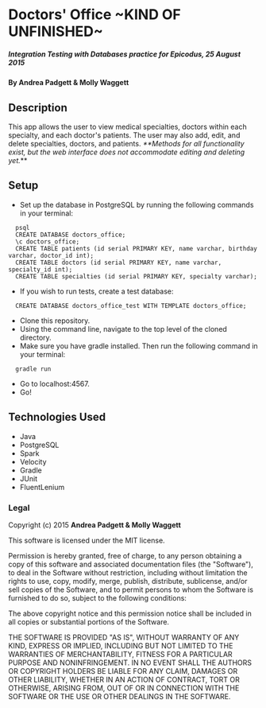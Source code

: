 # Doctors' Office ~KIND OF UNFINISHED~

##### _Integration Testing with Databases practice for Epicodus, 25 August 2015_

#### By **Andrea Padgett & Molly Waggett**

## Description

This app allows the user to view medical specialties, doctors within each specialty, and each doctor's patients. The user may also add, edit, and delete specialties, doctors, and patients. _**Methods for all functionality exist, but the web interface does not accommodate editing and deleting yet._**

## Setup

* Set up the database in PostgreSQL by running the following commands in your terminal:
```
  psql
  CREATE DATABASE doctors_office;
  \c doctors_office;
  CREATE TABLE patients (id serial PRIMARY KEY, name varchar, birthday varchar, doctor_id int);
  CREATE TABLE doctors (id serial PRIMARY KEY, name varchar, specialty_id int);
  CREATE TABLE specialties (id serial PRIMARY KEY, specialty varchar);
```
* If you wish to run tests, create a test database:
```
  CREATE DATABASE doctors_office_test WITH TEMPLATE doctors_office;
```
* Clone this repository.
* Using the command line, navigate to the top level of the cloned directory.
* Make sure you have gradle installed. Then run the following command in your terminal:
```
  gradle run
```
* Go to localhost:4567.
* Go!

## Technologies Used

* Java
* PostgreSQL
* Spark
* Velocity
* Gradle
* JUnit
* FluentLenium

### Legal

Copyright (c) 2015 **Andrea Padgett & Molly Waggett**

This software is licensed under the MIT license.

Permission is hereby granted, free of charge, to any person obtaining a copy
of this software and associated documentation files (the "Software"), to deal
in the Software without restriction, including without limitation the rights
to use, copy, modify, merge, publish, distribute, sublicense, and/or sell
copies of the Software, and to permit persons to whom the Software is
furnished to do so, subject to the following conditions:

The above copyright notice and this permission notice shall be included in
all copies or substantial portions of the Software.

THE SOFTWARE IS PROVIDED "AS IS", WITHOUT WARRANTY OF ANY KIND, EXPRESS OR
IMPLIED, INCLUDING BUT NOT LIMITED TO THE WARRANTIES OF MERCHANTABILITY,
FITNESS FOR A PARTICULAR PURPOSE AND NONINFRINGEMENT. IN NO EVENT SHALL THE
AUTHORS OR COPYRIGHT HOLDERS BE LIABLE FOR ANY CLAIM, DAMAGES OR OTHER
LIABILITY, WHETHER IN AN ACTION OF CONTRACT, TORT OR OTHERWISE, ARISING FROM,
OUT OF OR IN CONNECTION WITH THE SOFTWARE OR THE USE OR OTHER DEALINGS IN
THE SOFTWARE.
